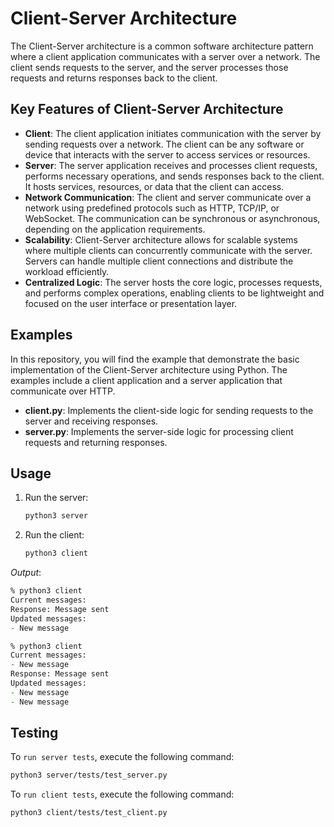 # Client-Server Architecture

The Client-Server architecture is a common software architecture pattern where a client application communicates with a server over a network. The client sends requests to the server, and the server processes those requests and returns responses back to the client.

## Key Features of Client-Server Architecture

- **Client**: The client application initiates communication with the server by sending requests over a network. The client can be any software or device that interacts with the server to access services or resources.
- **Server**: The server application receives and processes client requests, performs necessary operations, and sends responses back to the client. It hosts services, resources, or data that the client can access.
- **Network Communication**: The client and server communicate over a network using predefined protocols such as HTTP, TCP/IP, or WebSocket. The communication can be synchronous or asynchronous, depending on the application requirements.
- **Scalability**: Client-Server architecture allows for scalable systems where multiple clients can concurrently communicate with the server. Servers can handle multiple client connections and distribute the workload efficiently.
- **Centralized Logic**: The server hosts the core logic, processes requests, and performs complex operations, enabling clients to be lightweight and focused on the user interface or presentation layer.

## Examples

In this repository, you will find the example that demonstrate the basic implementation of the Client-Server architecture using Python. The examples include a client application and a server application that communicate over HTTP.

- **client.py**: Implements the client-side logic for sending requests to the server and receiving responses.
- **server.py**: Implements the server-side logic for processing client requests and returning responses.

## Usage

1. Run the server:
    ```zsh
    python3 server
    ```
2. Run the client:
    ```zsh
    python3 client
    ```

*Output*:
```zsh
% python3 client
Current messages:
Response: Message sent
Updated messages:
- New message

% python3 client
Current messages:
- New message
Response: Message sent
Updated messages:
- New message
- New message
```

## Testing

To `run server tests`, execute the following command:
```zsh
python3 server/tests/test_server.py
```

To `run client tests`, execute the following command:
```zsh
python3 client/tests/test_client.py
```
